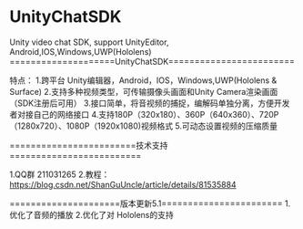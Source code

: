 # UnityChatSDK

Unity video chat SDK, support UnityEditor, Android,IOS,Windows,UWP(Hololens)
====================UnityChatSDK========================

特点：
1.跨平台 Unity编辑器，Android，IOS，Windows,UWP(Hololens & Surface)
2.支持多种视频类型，可传输摄像头画面和Unity Camera渲染画面（SDK注册后可用）
3.接口简单，将音视频的捕捉，编解码单独分离，方便开发者对接自己的网络接口
4.支持180P（320x180）、360P（640x360）、720P（1280x720）、1080P（1920x1080)视频格式
5.可动态设置视频的压缩质量

========================技术支持=========================

1.QQ群 211031265
2.教程：https://blog.csdn.net/ShanGuUncle/article/details/81535884

=====================版本更新5.1=======================
1.优化了音频的播放
2.优化了对 Hololens的支持
